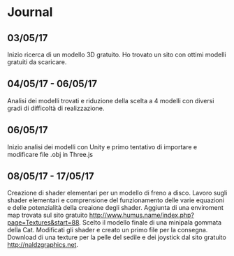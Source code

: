 # Journal

## 03/05/17
Inizio ricerca di un modello 3D gratuito.
Ho trovato un sito con ottimi modelli gratuiti da scaricare.

## 04/05/17 - 06/05/17
Analisi dei modelli trovati e riduzione della scelta a 4 modelli con diversi gradi di difficoltà di realizzazione.

## 06/05/17
Inizio analisi dei modelli con Unity e primo tentativo di importare e modificare file .obj in Three.js

## 08/05/17 - 17/05/17
Creazione di shader elementari per un modello di freno a disco.
Lavoro sugli shader elementari e comprensione del funzionamento delle varie equazioni e delle potenzialità della creaione degli shader.
Aggiunta di una enviroment map trovata sul sito gratuito http://www.humus.name/index.php?page=Textures&start=88.
Scelto il modello finale di una minipala gommata della Cat.
Modificati gli shader e creato un primo file per la consegna.
Download di una texture per la pelle del sedile e dei joystick dal sito gratuito http://naldzgraphics.net.
